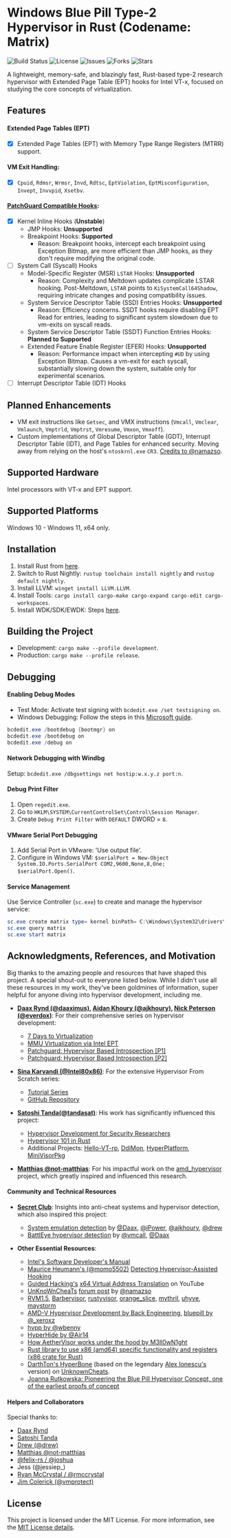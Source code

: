 # Windows Blue Pill Type-2 Hypervisor in Rust (Codename: Matrix)

![Build Status](https://github.com/memN0ps/hypervisor-rs/actions/workflows/github-actions.yml/badge.svg)
![License](https://img.shields.io/github/license/memN0ps/hypervisor-rs)
![Issues](https://img.shields.io/github/issues/memN0ps/hypervisor-rs)
![Forks](https://img.shields.io/github/forks/memN0ps/hypervisor-rs)
![Stars](https://img.shields.io/github/stars/memN0ps/hypervisor-rs)

A lightweight, memory-safe, and blazingly fast, Rust-based type-2 research hypervisor with Extended Page Table (EPT) hooks for Intel VT-x, focused on studying the core concepts of virtualization.

## Features

#### Extended Page Tables (EPT)

- [x] Extended Page Tables (EPT) with Memory Type Range Registers (MTRR) support.

#### VM Exit Handling:

- [x] `Cpuid`, `Rdmsr`, `Wrmsr`, `Invd`, `Rdtsc`, `EptViolation`, `EptMisconfiguration`, `Invept`, `Invvpid`, `Xsetbv`.

#### [PatchGuard Compatible Hooks](https://rayanfam.com/topics/hypervisor-from-scratch-part-8/#system-call-hook):

- [x] Kernel Inline Hooks (**Unstable**)
  - JMP Hooks: **Unsupported**
  - Breakpoint Hooks: **Supported**
    - Reason: Breakpoint hooks, intercept each breakpoint using Exception Bitmap, are more efficient than JMP hooks, as they don't require modifying the original code.
- [ ] System Call (Syscall) Hooks
  - Model-Specific Register (MSR) `LSTAR` Hooks: **Unsupported**
    - Reason: Complexity and Meltdown updates complicate LSTAR hooking. Post-Meltdown, `LSTAR` points to `KiSystemCall64Shadow`, requiring intricate changes and posing compatibility issues.
  - System Service Descriptor Table (SSD) Entries Hooks: **Unsupported**
    - Reason: Efficiency concerns. SSDT hooks require disabling EPT Read for entries, leading to significant system slowdown due to vm-exits on syscall reads.
  - System Service Descriptor Table (SSDT) Function Entries Hooks: **Planned to Supported**
  - Extended Feature Enable Register (EFER) Hooks: **Unsupported**
    - Reason: Performance impact when intercepting `#UD` by using Exception Bitmap. Causes a vm-exit for each syscall, substantially slowing down the system, suitable only for experimental scenarios.
- [ ] Interrupt Descriptor Table (IDT) Hooks

## Planned Enhancements

- VM exit instructions like `Getsec`, and VMX instructions (`Vmcall`, `Vmclear`, `Vmlaunch`, `Vmptrld`, `Vmptrst`, `Vmresume`, `Vmxon`, `Vmxoff`).
- Custom implementations of Global Descriptor Table (GDT), Interrupt Descriptor Table (IDT), and Page Tables for enhanced security. Moving away from relying on the host's `ntoskrnl.exe` `CR3`. [Credits to @namazso](https://www.unknowncheats.me/forum/2779560-post4.html).

## Supported Hardware

Intel processors with VT-x and EPT support.

## Supported Platforms

Windows 10 - Windows 11, x64 only.

## Installation

1. Install Rust from [here](https://www.rust-lang.org/tools/install).
2. Switch to Rust Nightly: `rustup toolchain install nightly` and `rustup default nightly`.
3. Install LLVM: `winget install LLVM.LLVM`.
4. Install Tools: `cargo install cargo-make cargo-expand cargo-edit cargo-workspaces`.
5. Install WDK/SDK/EWDK: Steps [here](https://docs.microsoft.com/en-us/windows-hardware/drivers/download-the-wdk).

## Building the Project

- Development: `cargo make --profile development`.
- Production: `cargo make --profile release`.

## Debugging

#### Enabling Debug Modes

- Test Mode: Activate test signing with `bcdedit.exe /set testsigning on`.
- Windows Debugging: Follow the steps in this [Microsoft guide](https://learn.microsoft.com/en-us/windows-hardware/drivers/devtest/bcdedit--bootdebug).

```powershell
bcdedit.exe /bootdebug {bootmgr} on
bcdedit.exe /bootdebug on
bcdedit.exe /debug on
```

#### Network Debugging with Windbg

Setup: `bcdedit.exe /dbgsettings net hostip:w.x.y.z port:n`.

#### Debug Print Filter

1. Open `regedit.exe`.
2. Go to `HKLM\SYSTEM\CurrentControlSet\Control\Session Manager`.
3. Create `Debug Print Filter` with `DEFAULT` DWORD = `8`.

#### VMware Serial Port Debugging

1. Add Serial Port in VMware: 'Use output file'.
2. Configure in Windows VM: `$serialPort = New-Object System.IO.Ports.SerialPort COM2,9600,None,8,One; $serialPort.Open()`.

#### Service Management

Use Service Controller (`sc.exe`) to create and manage the hypervisor service:

```powershell
sc.exe create matrix type= kernel binPath= C:\Windows\System32\drivers\matrix.sys
sc.exe query matrix
sc.exe start matrix
```

## Acknowledgments, References, and Motivation

Big thanks to the amazing people and resources that have shaped this project. A special shout-out to everyone listed below. While I didn't use all these resources in my work, they've been goldmines of information, super helpful for anyone diving into hypervisor development, including me.

- **[Daax Rynd (@daaximus)](https://github.com/daaximus), [Aidan Khoury (@ajkhoury)](https://github.com/ajkhoury), [Nick Peterson (@everdox)](https://github.com/everdox)**: For their comprehensive series on hypervisor development:
  - [7 Days to Virtualization](https://revers.engineering/7-days-to-virtualization-a-series-on-hypervisor-development/)
  - [MMU Virtualization via Intel EPT](https://revers.engineering/mmu-virtualization-via-intel-ept-index/)
  - [Patchguard: Hypervisor Based Introspection [P1]](https://revers.engineering/patchguard-detection-of-hypervisor-based-instrospection-p1/)
  - [Patchguard: Hypervisor Based Introspection [P2]](https://revers.engineering/patchguard-detection-of-hypervisor-based-instrospection-p2/)

- **[Sina Karvandi (@Intel80x86)](https://github.com/SinaKarvandi)**: For the extensive Hypervisor From Scratch series:
  - [Tutorial Series](https://rayanfam.com/tutorials/)
  - [GitHub Repository](https://github.com/SinaKarvandi/Hypervisor-From-Scratch/)

- **[Satoshi Tanda(@tandasat)](https://github.com/tandasat/)**: His work has significantly influenced this project:
  - [Hypervisor Development for Security Researchers](https://tandasat.github.io/Hypervisor_Development_for_Security_Researchers.html)
  - [Hypervisor 101 in Rust](https://github.com/tandasat/Hypervisor-101-in-Rust)
  - Additional Projects: [Hello-VT-rp](https://github.com/tandasat/Hello-VT-rp), [DdiMon](https://github.com/tandasat/DdiMon), [HyperPlatform](https://github.com/tandasat/HyperPlatform), [MiniVisorPkg](https://github.com/tandasat/MiniVisorPkg)
 
- **[Matthias @not-matthias](https://github.com/not-matthias/amd_hypervisor)**: For his impactful work on the [amd_hypervisor](https://github.com/not-matthias/amd_hypervisor) project, which greatly inspired and influenced this research.

#### Community and Technical Resources

- **[Secret Club](https://github.com/thesecretclub)**: Insights into anti-cheat systems and hypervisor detection, which also inspired this project:
  - [System emulation detection](https://secret.club/2020/04/13/how-anti-cheats-detect-system-emulation.html) by [@Daax](https://github.com/daaximus), [@iPower](https://github.com/iPower), [@ajkhoury](https://github.com/ajkhoury), [@drew](https://github.com/drew-gpf)
  - [BattlEye hypervisor detection](https://secret.club/2020/01/12/battleye-hypervisor-detection.html) by [@vmcall](https://github.com/vmcall), [@Daax](https://github.com/daaximus)

- **Other Essential Resources**:
  - [Intel's Software Developer's Manual](https://www.intel.com/)
  - [Maurice Heumann's (@momo5502)](https://github.com/momo5502/) [Detecting Hypervisor-Assisted Hooking](https://momo5502.com/posts/2022-05-02-detecting-hypervisor-assisted-hooking/)
  - [Guided Hacking's](https://guidedhacking.com/) [x64 Virtual Address Translation](https://www.youtube.com/watch?v=W3o5jYHMh8s) on YouTube
  - [UnKnoWnCheaTs](https://unknowncheats.me/) [forum post](https://www.unknowncheats.me/forum/2779560-post4.html) by [@namazso](https://github.com/namazso)
  - [RVM1.5](https://github.com/rcore-os/RVM1.5), [Barbervisor](https://github.com/Cisco-Talos/Barbervisor), [rustyvisor](https://github.com/iankronquist/rustyvisor), [orange_slice](https://github.com/gamozolabs/orange_slice), [mythril](https://github.com/mythril-hypervisor/mythril), [uhyve](https://github.com/hermit-os/uhyve), [maystorm](https://github.com/neri/maystorm)
  - [AMD-V Hypervisor Development by Back Engineering](https://blog.back.engineering/04/08/2022), [bluepill by @_xeroxz](https://git.back.engineering/_xeroxz/bluepill)
  - [hvpp by @wbenny](https://github.com/wbenny/hvpp)
  - [HyperHide by @Air14](https://github.com/Air14/HyperHide)
  - [How AetherVisor works under the hood by M3ll0wN1ght](https://mellownight.github.io/AetherVisor)
  - [Rust library to use x86 (amd64) specific functionality and registers (x86 crate for Rust)](https://github.com/gz/rust-x86)
  - [DarthTon's HyperBone](https://github.com/DarthTon/HyperBone) (based on the legendary [Alex Ionescu's](https://github.com/ionescu007/SimpleVisor) version) on [UnknownCheats](https://www.unknowncheats.me/forum/c-and-c-/173560-hyperbone-windows-hypervisor.html).
  - [Joanna Rutkowska: Pioneering the Blue Pill Hypervisor Concept, one of the earliest proofs of concept](https://blog.invisiblethings.org/2006/06/22/introducing-blue-pill.html)

#### Helpers and Collaborators

Special thanks to:
- [Daax Rynd](https://revers.engineering/)
- [Satoshi Tanda](https://github.com/tandasat)
- [Drew (@drew)](https://github.com/drew-gpf)
- [Matthias @not-matthias](https://github.com/not-matthias/)
- [@felix-rs / @joshuа](https://github.com/felix-rs)
- Jess (@jessiep_)
- [Ryan McCrystal / @rmccrystal](https://github.com/rmccrystal)
- [Jim Colerick (@vmprotect)](https://github.com/thug-shaker)

## License

This project is licensed under the MIT License. For more information, see the [MIT License details](./LICENSE).
